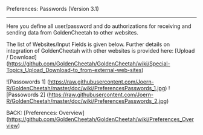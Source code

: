 Preferences: Passwords (Version 3.1)
***

Here you define all user/password and do authorizations for receiving and sending data from GoldenCheetah to other websites.

The list of Websites/Input Fields is given below. Further details on integration of GoldenCheetah with other websites is provided here: [Upload / Download] (https://github.com/GoldenCheetah/GoldenCheetah/wiki/Special-Topics_Upload_Download-to_from-external-web-sites)

![Passowords 1] (https://raw.githubusercontent.com/Joern-R/GoldenCheetah/master/doc/wiki/PreferencesPasswords_1.jpg)
![Passowords 2] (https://raw.githubusercontent.com/Joern-R/GoldenCheetah/master/doc/wiki/PreferencesPasswords_2.jpg)

BACK: [Preferences: Overview] (https://github.com/GoldenCheetah/GoldenCheetah/wiki/Preferences_Overview)


